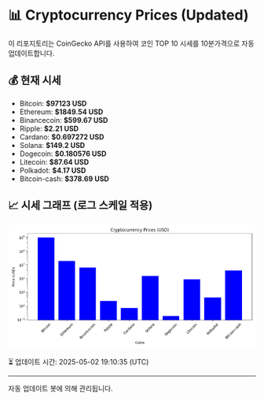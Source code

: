
# 📊 Cryptocurrency Prices (Updated)

이 리포지토리는 CoinGecko API를 사용하여 코인 TOP 10 시세를 10분가격으로 자동 업데이트합니다.

## 💰 현재 시세
- Bitcoin: **$97123 USD**
- Ethereum: **$1849.54 USD**
- Binancecoin: **$599.67 USD**
- Ripple: **$2.21 USD**
- Cardano: **$0.697272 USD**
- Solana: **$149.2 USD**
- Dogecoin: **$0.180576 USD**
- Litecoin: **$87.64 USD**
- Polkadot: **$4.17 USD**
- Bitcoin-cash: **$378.69 USD**

## 📈 시세 그래프 (로그 스케일 적용)
![Crypto Prices](crypto_prices.png)

⏳ 업데이트 시간: 2025-05-02 19:10:35 (UTC)

---
자동 업데이트 봇에 의해 관리됩니다.

